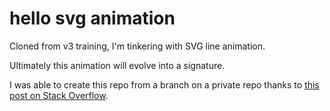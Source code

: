 # hello svg animation
Cloned from v3 training, I'm tinkering with SVG line animation. 

Ultimately this animation will evolve into a signature.

I was able to create this repo from a branch on a private repo thanks to [this post on Stack Overflow](https://stackoverflow.com/a/9529847/792868).